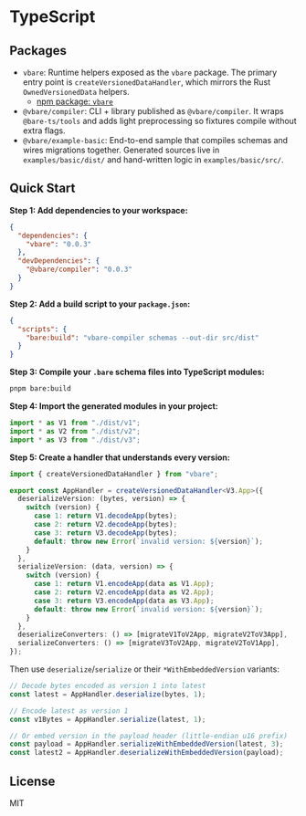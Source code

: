 # TypeScript

## Packages

- `vbare`: Runtime helpers exposed as the `vbare` package. The primary entry point is `createVersionedDataHandler`, which mirrors the Rust `OwnedVersionedData` helpers.
    - [npm package: `vbare`](https://www.npmjs.com/package/vbare)
- `@vbare/compiler`: CLI + library published as `@vbare/compiler`. It wraps `@bare-ts/tools` and adds light preprocessing so fixtures compile without extra flags.
- `@vbare/example-basic`: End-to-end sample that compiles schemas and wires migrations together. Generated sources live in `examples/basic/dist/` and hand-written logic in `examples/basic/src/`.

## Quick Start

**Step 1: Add dependencies to your workspace:**

```json
{
  "dependencies": {
    "vbare": "0.0.3"
  },
  "devDependencies": {
    "@vbare/compiler": "0.0.3"
  }
}
```

**Step 2: Add a build script to your `package.json`:**

```json
{
  "scripts": {
    "bare:build": "vbare-compiler schemas --out-dir src/dist"
  }
}
```

**Step 3: Compile your `.bare` schema files into TypeScript modules:**

```bash
pnpm bare:build
```

**Step 4: Import the generated modules in your project:**

```ts
import * as V1 from "./dist/v1";
import * as V2 from "./dist/v2";
import * as V3 from "./dist/v3";
```

**Step 5: Create a handler that understands every version:**

```ts
import { createVersionedDataHandler } from "vbare";

export const AppHandler = createVersionedDataHandler<V3.App>({
  deserializeVersion: (bytes, version) => {
    switch (version) {
      case 1: return V1.decodeApp(bytes);
      case 2: return V2.decodeApp(bytes);
      case 3: return V3.decodeApp(bytes);
      default: throw new Error(`invalid version: ${version}`);
    }
  },
  serializeVersion: (data, version) => {
    switch (version) {
      case 1: return V1.encodeApp(data as V1.App);
      case 2: return V2.encodeApp(data as V2.App);
      case 3: return V3.encodeApp(data as V3.App);
      default: throw new Error(`invalid version: ${version}`);
    }
  },
  deserializeConverters: () => [migrateV1ToV2App, migrateV2ToV3App],
  serializeConverters: () => [migrateV3ToV2App, migrateV2ToV1App],
});
```

Then use `deserialize`/`serialize` or their `*WithEmbeddedVersion` variants:

```ts
// Decode bytes encoded as version 1 into latest
const latest = AppHandler.deserialize(bytes, 1);

// Encode latest as version 1
const v1Bytes = AppHandler.serialize(latest, 1);

// Or embed version in the payload header (little-endian u16 prefix)
const payload = AppHandler.serializeWithEmbeddedVersion(latest, 3);
const latest2 = AppHandler.deserializeWithEmbeddedVersion(payload);
```

## License

MIT
